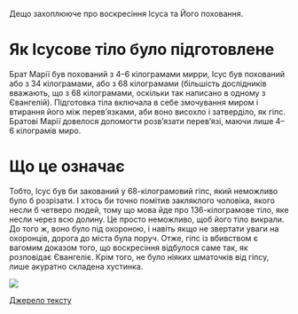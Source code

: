 Дещо захоплююче про воскресіння Ісуса та Його поховання.

# Як Ісусове тіло було підготовлене

Брат Марії був похований з 4–6 кілограмами мирри, Ісус був похований або з 34 кілограмами, або з 68 кілограмами (більшість дослідників вважають, що з 68 кілограмами, оскільки так написано в одному з Євангелій). Підготовка тіла включала в себе змочування миром і втирання його між перев’язками, аби воно висохло і затверділо, як гіпс. Братові Марії довелося допомогти розв’язати перев’язі, маючи лише 4–6 кілограмів миро.

# Що це означає

Тобто, Ісус був би закований у 68-кілограмовий гіпс, який неможливо було б розрізати. І хтось би точно помітив закляклого чоловіка, якого несли б четверо людей, тому що мова йде про 136-кілограмове тіло, яке несли через всю долину. Це просто неможливо, щоб його тіло викрали. До того ж, воно було під охороною, і навіть якщо не звертати уваги на охоронців, дорога до міста була поруч. Отже, гіпс із вбивством є вагомим доказом того, що воскресіння відбулося саме так, як розповідає Євангеліє. Крім того, не було ніяких шматочків від гіпсу, лише акуратно складена хустинка.

![](https://miro.medium.com/v2/resize:fit:3839/0*GW1gScHnjDmwKHDh)

[Джерело тексту](https://airylvat.github.io/Jesus-Myrrh/)
